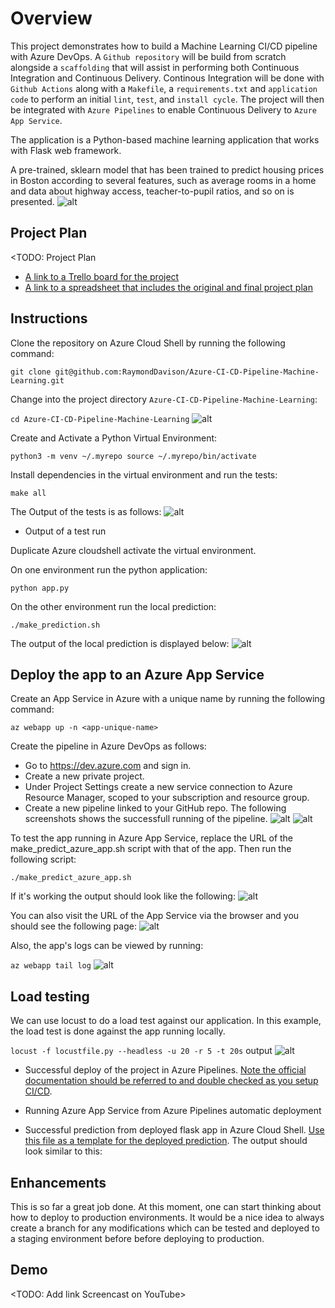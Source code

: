 # Overview

This project demonstrates how to build a Machine Learning CI/CD pipeline with Azure DevOps. 
A `Github repository` will be build from scratch alongside a `scaffolding` that will assist in performing both Continuous Integration and Continuous Delivery. 
Continous Integration will be done with `Github Actions` along with a `Makefile`, a `requirements.txt` and `application code` to perform an initial `lint`, `test`, and `install cycle`. The project will then be integrated with `Azure Pipelines` to enable Continuous Delivery to `Azure App Service`.

The application is a Python-based machine learning application that works with Flask web framework. 

A pre-trained, sklearn model that has been trained to predict housing prices in Boston according to several features, such as average rooms in a home and data about highway access, teacher-to-pupil ratios, and so on is presented.
![alt](https://github.com/RaymondDavison/Azure-CI-CD-Pipeline-Machine-Learning/blob/main/screenshots/0.1-Architectural%20Diagram.png)

## Project Plan
<TODO: Project Plan

* [A link to a Trello board for the project](https://trello.com/b/xWzUJi8a/build-a-machine-learning-ci-cd-pipeline-with-azure-devops)
* [A link to a spreadsheet that includes the original and final project plan](https://docs.google.com/spreadsheets/d/15L5KgQH1k4cs6h2Azz1qvHVSDlwcPpIN3TNfSySJvT8/edit#gid=1348135932)

## Instructions

Clone the repository on Azure Cloud Shell by running the following command:

`git clone git@github.com:RaymondDavison/Azure-CI-CD-Pipeline-Machine-Learning.git`

Change into the project directory `Azure-CI-CD-Pipeline-Machine-Learning`:

`cd Azure-CI-CD-Pipeline-Machine-Learning`
![alt](https://github.com/RaymondDavison/Azure-CI-CD-Pipeline-Machine-Learning/blob/main/screenshots/Screenshot%20project%20clone%20from%20Azure%20Cloud%20Shell%202022-10-02%20112312.png)

Create and Activate a Python Virtual Environment:

`python3 -m venv ~/.myrepo
 source ~/.myrepo/bin/activate`

Install dependencies in the virtual environment and run the tests:

`make all`

The Output of the tests is as follows:
![alt](https://github.com/RaymondDavison/Azure-CI-CD-Pipeline-Machine-Learning/blob/main/screenshots/2.%20make%20all%20passed%20Screenshot%202022-10-05%20091846.png)
* Output of a test run

Duplicate Azure cloudshell activate the virtual environment.

On one environment run the python application:

`python app.py`

On the other environment run the local prediction:

`./make_prediction.sh`

The output of the local prediction is displayed below:
![alt](https://github.com/RaymondDavison/Azure-CI-CD-Pipeline-Machine-Learning/blob/main/screenshots/make_predict_azure_app.sh%20result%20Screenshot%202022-10-05%20093600.png)

## Deploy the app to an Azure App Service

Create an App Service in Azure with a unique name by running the following command:

`az webapp up -n <app-unique-name>`

Create the pipeline in Azure DevOps as follows: 

- Go to https://dev.azure.com and sign in.
- Create a new private project.
- Under Project Settings create a new service connection to Azure Resource Manager, scoped to your subscription and resource group.
- Create a new pipeline linked to your GitHub repo.
The following screenshots shows the successfull running of the pipeline.
![alt](https://github.com/RaymondDavison/Azure-CI-CD-Pipeline-Machine-Learning/blob/main/screenshots/BuildJob%20Screenshot%202022-10-05%20113742.png)
![alt](https://github.com/RaymondDavison/Azure-CI-CD-Pipeline-Machine-Learning/blob/main/screenshots/DeploymentJob%20Screenshot%202022-10-05%20113857.png)

To test the app running in Azure App Service, replace the URL of the make_predict_azure_app.sh script with that of the app. Then run the following script:

`./make_predict_azure_app.sh`

If it's working the output should look like the following:
![alt](https://github.com/RaymondDavison/Azure-CI-CD-Pipeline-Machine-Learning/blob/main/screenshots/make_predict_azure_app.sh%20result%20Screenshot%202022-10-05%20093600.png)

You can also visit the URL of the App Service via the browser and you should see the following page:
![alt](https://github.com/RaymondDavison/Azure-CI-CD-Pipeline-Machine-Learning/blob/main/screenshots/sklearn%20predictionhome%20Screenshot%202022-10-05%20092900.png)

Also, the app's logs can be viewed by running:

`az webapp tail log`
![alt](https://github.com/RaymondDavison/Azure-CI-CD-Pipeline-Machine-Learning/blob/main/screenshots/1-tail%20logs%20Screenshot%202022-10-05%20103738.png)

## Load testing
We can use locust to do a load test against our application. In this example, the load test is done against the app running locally.

`locust -f locustfile.py --headless -u 20 -r 5 -t 20s`
output 
![alt](https://github.com/RaymondDavison/Azure-CI-CD-Pipeline-Machine-Learning/blob/main/screenshots/locustfile%20output%20Screenshot%202022-10-05%20105013.png)


* Successful deploy of the project in Azure Pipelines.  [Note the official documentation should be referred to and double checked as you setup CI/CD](https://docs.microsoft.com/en-us/azure/devops/pipelines/ecosystems/python-webapp?view=azure-devops).

* Running Azure App Service from Azure Pipelines automatic deployment

* Successful prediction from deployed flask app in Azure Cloud Shell.  [Use this file as a template for the deployed prediction](https://github.com/udacity/nd082-Azure-Cloud-DevOps-Starter-Code/blob/master/C2-AgileDevelopmentwithAzure/project/starter_files/flask-sklearn/make_predict_azure_app.sh).
The output should look similar to this:


## Enhancements

This is so far a great job done. At this moment, one can start thinking about how to deploy to production environments. It would be a nice idea to always create a branch for any modifications which can be tested and deployed to a staging environment before before deploying to production.

## Demo 

<TODO: Add link Screencast on YouTube>


